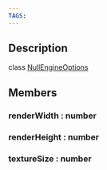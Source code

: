 ```yaml
---
TAGS:
---
```

## Description

class [NullEngineOptions](/classes/3.1/NullEngineOptions)



## Members

### renderWidth : number


### renderHeight : number


### textureSize : number



